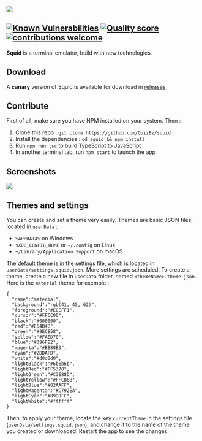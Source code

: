 ![](https://i.imgur.com/gcAGPt1.png)

[![Known Vulnerabilities](https://snyk.io/test/github/QuiiBz/squid/badge.svg?targetFile=package.json)](https://snyk.io/test/github/QuiiBz/squid?targetFile=package.json)
[![Quality score](https://www.code-inspector.com/project/4175/score/svg)](https://www.code-inspector.com/project/4175/score/svg)
[![contributions welcome](https://img.shields.io/badge/contributions-welcome-brightgreen.svg?style=flat)](https://github.com/QuiiBz/squid/issues)
----

**Squid** is a terminal emulator, build with new technologies.

## Download
A **canary** version of Squid is available for download in [releases](https://github.com/QuiiBz/squid/releases)

## Contribute
First of all, make sure you have NPM installed on your system. Then :
1) Clone this repo : `git clone https://github.com/QuiiBz/squid`
2) Install the dependencies : `cd squid && npm install`
3) Run `npm run tsc` to build TypeScript to JavaScript
4) In another terminal tab, run `npm start` to launch the app

## Screenshots
![](https://i.imgur.com/ya1IA7J.png)

## Themes and settings
You can create and set a theme very easily. Themes are basic JSON files, located in `userData` :
* `%APPDATA%` on Windows
* `$XDG_CONFIG_HOME` or `~/.config` on Linux
* `~/Library/Application Support` on macOS

The default theme is in the settings file, which is located in `userData/settings.squid.json`. More settings are scheduled.
To create a theme, create a new file in `userData` folder, named `<themeName>.theme.json`. Here is the `material` theme for exemple :
```
{
  "name":"material",
  "background":"rgb(41, 45, 62)",
  "foreground":"#ECEFF1",
  "cursor":"#FFCC00",
  "black":"#000000",
  "red":"#E54B4B",
  "green":"#9ECE58",
  "yellow":"#FAED70",
  "blue":"#396FE2",
  "magenta":"#BB80B3",
  "cyan":"#2DDAFD",
  "white":"#d0d0d0",
  "lightBlack":"#6b6b6b",
  "lightRed":"#FF5370",
  "lightGreen":"#C3E88D",
  "lightYellow":"#FFCB6B",
  "lightBlue":"#82AAFF",
  "lightMagenta":"#C792EA",
  "lightCyan":"#89DDFF",
  "lightWhite":"#ffffff"
}
```

Then, to apply your theme, locate the key `currentTheme` in the settings file (`userData/settings.squid.json`), and change it to the name of the theme you created or downloaded. Restart the app to see the changes.
